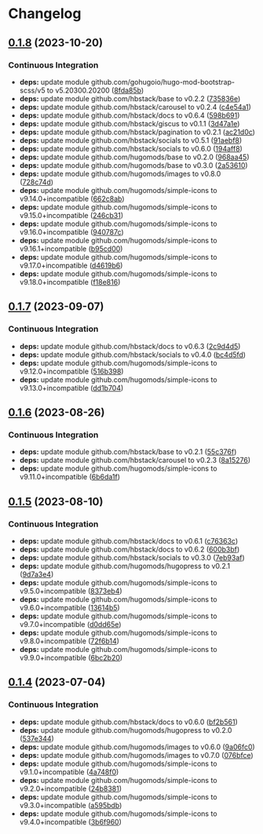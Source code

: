# Changelog

## [0.1.8](https://github.com/hbstack/docs/compare/modules/giscus/v0.1.7...modules/giscus/v0.1.8) (2023-10-20)


### Continuous Integration

* **deps:** update module github.com/gohugoio/hugo-mod-bootstrap-scss/v5 to v5.20300.20200 ([8fda85b](https://github.com/hbstack/docs/commit/8fda85bad4d04af39d56570dacad581b1020c969))
* **deps:** update module github.com/hbstack/base to v0.2.2 ([735836e](https://github.com/hbstack/docs/commit/735836ea4f734628b18a8fe70df44031237313ff))
* **deps:** update module github.com/hbstack/carousel to v0.2.4 ([c4e54a1](https://github.com/hbstack/docs/commit/c4e54a14b0040e2dbd37b9797194a221f0e1578e))
* **deps:** update module github.com/hbstack/docs to v0.6.4 ([598b691](https://github.com/hbstack/docs/commit/598b691a2a052434dd3716c3d20e14d52b702b68))
* **deps:** update module github.com/hbstack/giscus to v0.1.1 ([3d47a1e](https://github.com/hbstack/docs/commit/3d47a1ebae525746ce8e38ee2c0095032aec2604))
* **deps:** update module github.com/hbstack/pagination to v0.2.1 ([ac21d0c](https://github.com/hbstack/docs/commit/ac21d0c82c6eee0a2ab82aa67914066671bd469a))
* **deps:** update module github.com/hbstack/socials to v0.5.1 ([91aebf8](https://github.com/hbstack/docs/commit/91aebf8cd210e723860d390be0fd4e57bc3ad01b))
* **deps:** update module github.com/hbstack/socials to v0.6.0 ([194aff8](https://github.com/hbstack/docs/commit/194aff8f80774d894669f626cc66cf01bce5521c))
* **deps:** update module github.com/hugomods/base to v0.2.0 ([968aa45](https://github.com/hbstack/docs/commit/968aa451a3428280c21802817878b176ccb38992))
* **deps:** update module github.com/hugomods/base to v0.3.0 ([2a53610](https://github.com/hbstack/docs/commit/2a5361074d7e0ee8ba0117ead9d66573e7962f35))
* **deps:** update module github.com/hugomods/images to v0.8.0 ([728c74d](https://github.com/hbstack/docs/commit/728c74d5ce54e7dc37d2a07a3abcc9a20cfba99e))
* **deps:** update module github.com/hugomods/simple-icons to v9.14.0+incompatible ([662c8ab](https://github.com/hbstack/docs/commit/662c8ab678a80e3c942799c6e54cafdcd9abdd63))
* **deps:** update module github.com/hugomods/simple-icons to v9.15.0+incompatible ([246cb31](https://github.com/hbstack/docs/commit/246cb31a9bc673d99be707cfe4d03f846c3dcc71))
* **deps:** update module github.com/hugomods/simple-icons to v9.16.0+incompatible ([940787c](https://github.com/hbstack/docs/commit/940787cefc8e9d0c300e2ea44e5216c914cd2b7e))
* **deps:** update module github.com/hugomods/simple-icons to v9.16.1+incompatible ([b95cd00](https://github.com/hbstack/docs/commit/b95cd005f893d48a37b180a067095deba5ced3cf))
* **deps:** update module github.com/hugomods/simple-icons to v9.17.0+incompatible ([d4619b6](https://github.com/hbstack/docs/commit/d4619b6b91cdfa47301ef4d07b4765d8658ee9bb))
* **deps:** update module github.com/hugomods/simple-icons to v9.18.0+incompatible ([f18e816](https://github.com/hbstack/docs/commit/f18e81693216517d57b96c2e3e92f08a6f11a230))

## [0.1.7](https://github.com/hbstack/docs/compare/modules/giscus/v0.1.6...modules/giscus/v0.1.7) (2023-09-07)


### Continuous Integration

* **deps:** update module github.com/hbstack/docs to v0.6.3 ([2c9d4d5](https://github.com/hbstack/docs/commit/2c9d4d5130a966793eb0eb641395b3da8269df9d))
* **deps:** update module github.com/hbstack/socials to v0.4.0 ([bc4d5fd](https://github.com/hbstack/docs/commit/bc4d5fd0d1bfadda68b7d7ac156dde50f1e47b33))
* **deps:** update module github.com/hugomods/simple-icons to v9.12.0+incompatible ([516b398](https://github.com/hbstack/docs/commit/516b398f425d41627cc3b5bc9d627d66e25cb1a3))
* **deps:** update module github.com/hugomods/simple-icons to v9.13.0+incompatible ([dd1b704](https://github.com/hbstack/docs/commit/dd1b704b953689901a506829e1af8c888905d6c2))

## [0.1.6](https://github.com/hbstack/docs/compare/modules/giscus/v0.1.5...modules/giscus/v0.1.6) (2023-08-26)


### Continuous Integration

* **deps:** update module github.com/hbstack/base to v0.2.1 ([55c376f](https://github.com/hbstack/docs/commit/55c376f40eca361da634d1fb184ec83cb83fcab8))
* **deps:** update module github.com/hbstack/carousel to v0.2.3 ([8a15276](https://github.com/hbstack/docs/commit/8a15276f2b4e15a22c4b08c31d543904fb1fd3b7))
* **deps:** update module github.com/hugomods/simple-icons to v9.11.0+incompatible ([6b6da1f](https://github.com/hbstack/docs/commit/6b6da1f97b5589620690115097c91836d4914d61))

## [0.1.5](https://github.com/hbstack/docs/compare/modules/giscus/v0.1.4...modules/giscus/v0.1.5) (2023-08-10)


### Continuous Integration

* **deps:** update module github.com/hbstack/docs to v0.6.1 ([c76363c](https://github.com/hbstack/docs/commit/c76363c502d4bccc00e1ed3d8300644912b50b4f))
* **deps:** update module github.com/hbstack/docs to v0.6.2 ([600b3bf](https://github.com/hbstack/docs/commit/600b3bfc26e43f53a9b7f57302cdda1f0add1d39))
* **deps:** update module github.com/hbstack/socials to v0.3.0 ([7eb93af](https://github.com/hbstack/docs/commit/7eb93afe9e56ec93d7dd335a195dd5fe9e9b465b))
* **deps:** update module github.com/hugomods/hugopress to v0.2.1 ([9d7a3e4](https://github.com/hbstack/docs/commit/9d7a3e4b1522ce5fa81abfcdbd8b3699146091f0))
* **deps:** update module github.com/hugomods/simple-icons to v9.5.0+incompatible ([8373eb4](https://github.com/hbstack/docs/commit/8373eb493a433b6ffa87c5779507a13a3817bbc8))
* **deps:** update module github.com/hugomods/simple-icons to v9.6.0+incompatible ([13614b5](https://github.com/hbstack/docs/commit/13614b55dee299235fb58cfcb2b9fc59e03b7562))
* **deps:** update module github.com/hugomods/simple-icons to v9.7.0+incompatible ([d0dd65e](https://github.com/hbstack/docs/commit/d0dd65ede29dea39f8686d6767f274496a4b6c64))
* **deps:** update module github.com/hugomods/simple-icons to v9.8.0+incompatible ([72f6b14](https://github.com/hbstack/docs/commit/72f6b14dc238e76e678e96c5b792c78fed240121))
* **deps:** update module github.com/hugomods/simple-icons to v9.9.0+incompatible ([6bc2b20](https://github.com/hbstack/docs/commit/6bc2b20a9e742cd2e0b00c669ba4f0701bf3a006))

## [0.1.4](https://github.com/hbstack/docs/compare/modules/giscus/v0.1.3...modules/giscus/v0.1.4) (2023-07-04)


### Continuous Integration

* **deps:** update module github.com/hbstack/docs to v0.6.0 ([bf2b561](https://github.com/hbstack/docs/commit/bf2b561291a72136c23a5057eb095c41bdfa015e))
* **deps:** update module github.com/hugomods/hugopress to v0.2.0 ([537e344](https://github.com/hbstack/docs/commit/537e344b54a072dfa91f952507720b5b9b32bda5))
* **deps:** update module github.com/hugomods/images to v0.6.0 ([9a06fc0](https://github.com/hbstack/docs/commit/9a06fc077969bfc18a65c7ac4b03178769cc2e47))
* **deps:** update module github.com/hugomods/images to v0.7.0 ([076bfce](https://github.com/hbstack/docs/commit/076bfce08de50b38597386d1437b04b12286eb06))
* **deps:** update module github.com/hugomods/simple-icons to v9.1.0+incompatible ([4a748f0](https://github.com/hbstack/docs/commit/4a748f00c850ea2070403f21840fa167e13d768d))
* **deps:** update module github.com/hugomods/simple-icons to v9.2.0+incompatible ([24b8381](https://github.com/hbstack/docs/commit/24b8381b7169b78285e78ebf6f4a1ed3fd7ee11f))
* **deps:** update module github.com/hugomods/simple-icons to v9.3.0+incompatible ([a595bdb](https://github.com/hbstack/docs/commit/a595bdb09ad24401b1385165fbdf1244804f26d3))
* **deps:** update module github.com/hugomods/simple-icons to v9.4.0+incompatible ([3b6f960](https://github.com/hbstack/docs/commit/3b6f960e3d7a9e5d1aef92d5ec0070b7daaba442))
